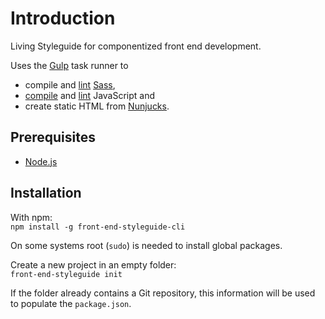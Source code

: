 # Introduction

<OutdatedVersion version="3" />

Living Styleguide for componentized front end development.

Uses the [Gulp](http://gulpjs.com/) task runner to

* compile and [lint](https://stylelint.io/) [Sass](http://sass-lang.com/),
* [compile](https://babeljs.io/) and [lint](http://eslint.org/) JavaScript and
* create static HTML from [Nunjucks](https://mozilla.github.io/nunjucks/).

## Prerequisites

* [Node.js](https://nodejs.org/)

## Installation

With npm:  
`npm install -g front-end-styleguide-cli`

On some systems root (`sudo`) is needed to install global packages.

Create a new project in an empty folder:  
`front-end-styleguide init`

If the folder already contains a Git repository, this information will be used to populate the `package.json`.
